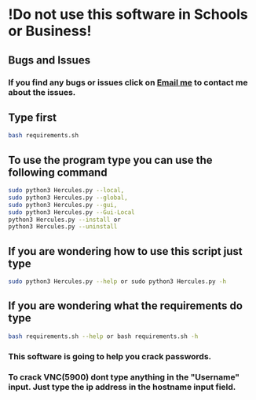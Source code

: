 # !Do not use this software in Schools or Business!

## Bugs and Issues
### If you find any bugs or issues click on [Email me](mailto:wsegalework@gmail.com) to contact me about the issues.

## Type first
```bash
bash requirements.sh
```

## To use the program type you can use the following command
```bash 
sudo python3 Hercules.py --local,
sudo python3 Hercules.py --global,
sudo python3 Hercules.py --gui,
sudo python3 Hercules.py --Gui-Local
python3 Hercules.py --install or
python3 Hercules.py --uninstall
```

## If you are wondering how to use this script just type

```bash
sudo python3 Hercules.py --help or sudo python3 Hercules.py -h
```

## If you are wondering what the requirements do type

```bash
bash requirements.sh --help or bash requirements.sh -h
```

### This software is going to help you crack passwords.
### To crack VNC(5900) dont type anything in the "Username" input. Just type the ip address in the hostname input field.
